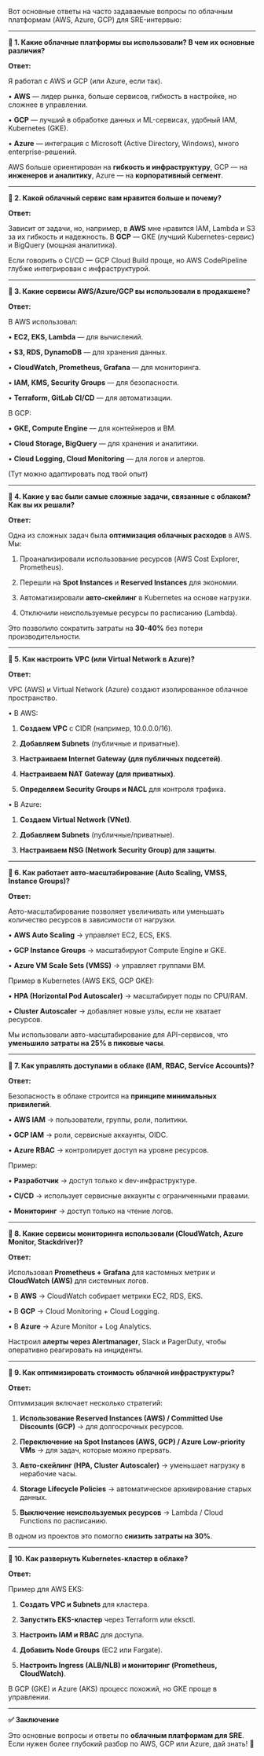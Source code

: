 Вот основные ответы на часто задаваемые вопросы по облачным платформам (AWS, Azure, GCP) для SRE-интервью:

---

**🔹 1. Какие облачные платформы вы использовали? В чем их основные различия?**
  
**Ответ:**

Я работал с AWS и GCP (или Azure, если так).

• **AWS** — лидер рынка, больше сервисов, гибкость в настройке, но сложнее в управлении.

• **GCP** — лучший в обработке данных и ML-сервисах, удобный IAM, Kubernetes (GKE).

• **Azure** — интеграция с Microsoft (Active Directory, Windows), много enterprise-решений.


AWS больше ориентирован на **гибкость и инфраструктуру**, GCP — на **инженеров и аналитику**, Azure — на **корпоративный сегмент**.

---

**🔹 2. Какой облачный сервис вам нравится больше и почему?**


**Ответ:**

Зависит от задачи, но, например, в **AWS** мне нравится IAM, Lambda и S3 за их гибкость и надежность. В **GCP** — GKE (лучший Kubernetes-сервис) и BigQuery (мощная аналитика).

Если говорить о CI/CD — GCP Cloud Build проще, но AWS CodePipeline глубже интегрирован с инфраструктурой.

---

**🔹 3. Какие сервисы AWS/Azure/GCP вы использовали в продакшене?**  

**Ответ:**

В AWS использовал:

• **EC2, EKS, Lambda** — для вычислений.

• **S3, RDS, DynamoDB** — для хранения данных.

• **CloudWatch, Prometheus, Grafana** — для мониторинга.

• **IAM, KMS, Security Groups** — для безопасности.

• **Terraform, GitLab CI/CD** — для автоматизации.

В GCP:

• **GKE, Compute Engine** — для контейнеров и ВМ.

• **Cloud Storage, BigQuery** — для хранения и аналитики.

• **Cloud Logging, Cloud Monitoring** — для логов и алертов.

(Тут можно адаптировать под твой опыт)

---

**🔹 4. Какие у вас были самые сложные задачи, связанные с облаком? Как вы их решали?**  

**Ответ:**

Одна из сложных задач была **оптимизация облачных расходов** в AWS. Мы:

1. Проанализировали использование ресурсов (AWS Cost Explorer, Prometheus).

2. Перешли на **Spot Instances** и **Reserved Instances** для экономии.

3. Автоматизировали **авто-скейлинг** в Kubernetes на основе нагрузки.

4. Отключили неиспользуемые ресурсы по расписанию (Lambda).

Это позволило сократить затраты на **30-40%** без потери производительности.

---

**🔹 5. Как настроить VPC (или Virtual Network в Azure)?**

**Ответ:**

VPC (AWS) и Virtual Network (Azure) создают изолированное облачное пространство.

• В AWS:

1. **Создаем VPC** с CIDR (например, 10.0.0.0/16).

2. **Добавляем Subnets** (публичные и приватные).

3. **Настраиваем Internet Gateway (для публичных подсетей)**.

4. **Настраиваем NAT Gateway (для приватных)**.

5. **Определяем Security Groups и NACL** для контроля трафика.

• В Azure:

1. **Создаем Virtual Network (VNet)**.

2. **Добавляем Subnets** (публичные/приватные).

3. **Настраиваем NSG (Network Security Group) для защиты**.

---

**🔹 6. Как работает авто-масштабирование (Auto Scaling, VMSS, Instance Groups)?**

**Ответ:**

Авто-масштабирование позволяет увеличивать или уменьшать количество ресурсов в зависимости от нагрузки.

• **AWS Auto Scaling** → управляет EC2, ECS, EKS.

• **GCP Instance Groups** → масштабируют Compute Engine и GKE.

• **Azure VM Scale Sets (VMSS)** → управляет группами ВМ.


Пример в Kubernetes (AWS EKS, GCP GKE):

• **HPA (Horizontal Pod Autoscaler)** → масштабирует поды по CPU/RAM.

• **Cluster Autoscaler** → добавляет новые узлы, если не хватает ресурсов.

Мы использовали авто-масштабирование для API-сервисов, что **уменьшило затраты на 25% в пиковые часы**.

---

**🔹 7. Как управлять доступами в облаке (IAM, RBAC, Service Accounts)?**

**Ответ:**

Безопасность в облаке строится на **принципе минимальных привилегий**.

• **AWS IAM** → пользователи, группы, роли, политики.

• **GCP IAM** → роли, сервисные аккаунты, OIDC.

• **Azure RBAC** → контролирует доступ на уровне ресурсов.

Пример:

• **Разработчик** → доступ только к dev-инфраструктуре.

• **CI/CD** → использует сервисные аккаунты с ограниченными правами.

• **Мониторинг** → доступ только на чтение логов.

---

**🔹 8. Какие сервисы мониторинга использовали (CloudWatch, Azure Monitor, Stackdriver)?**

**Ответ:**

Использовал **Prometheus + Grafana** для кастомных метрик и **CloudWatch (AWS)** для системных логов.

• В **AWS** → CloudWatch собирает метрики EC2, RDS, EKS.

• В **GCP** → Cloud Monitoring + Cloud Logging.

• В **Azure** → Azure Monitor + Log Analytics.

Настроил **алерты через Alertmanager**, Slack и PagerDuty, чтобы оперативно реагировать на инциденты.

---

**🔹 9. Как оптимизировать стоимость облачной инфраструктуры?**  

**Ответ:**

Оптимизация включает несколько стратегий:

1. **Использование Reserved Instances (AWS) / Committed Use Discounts (GCP)** → для долгосрочных ресурсов.

2. **Переключение на Spot Instances (AWS, GCP) / Azure Low-priority VMs** → для задач, которые можно прервать.

3. **Авто-скейлинг (HPA, Cluster Autoscaler)** → уменьшает нагрузку в нерабочие часы.

4. **Storage Lifecycle Policies** → автоматическое архивирование старых данных.

5. **Выключение неиспользуемых ресурсов** → Lambda / Cloud Functions по расписанию.

  

В одном из проектов это помогло **снизить затраты на 30%**.

---

**🔹 10. Как развернуть Kubernetes-кластер в облаке?**


**Ответ:**

Пример для AWS EKS:

1. **Создать VPC и Subnets** для кластера.

2. **Запустить EKS-кластер** через Terraform или eksctl.

3. **Настроить IAM и RBAC** для доступа.

4. **Добавить Node Groups** (EC2 или Fargate).

5. **Настроить Ingress (ALB/NLB) и мониторинг (Prometheus, CloudWatch)**.

  
В GCP (GKE) и Azure (AKS) процесс похожий, но GKE проще в управлении.

---

**✅ Заключение**

Это основные вопросы и ответы по **облачным платформам для SRE**. Если нужен более глубокий разбор по AWS, GCP или Azure, дай знать! 🚀
